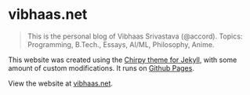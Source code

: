 # vibhaas.net

> This is the personal blog of Vibhaas Srivastava (@accord). Topics: Programming, B.Tech., Essays, AI/ML, Philosophy, Anime. 

This website was created using the [Chirpy theme for Jekyll](https://github.com/cotes2020/jekyll-theme-chirpy), with some amount of custom modifications. It runs on [Github Pages](https://pages.github.com/).

View the website at [vibhaas.net](https://vibhaas.net).